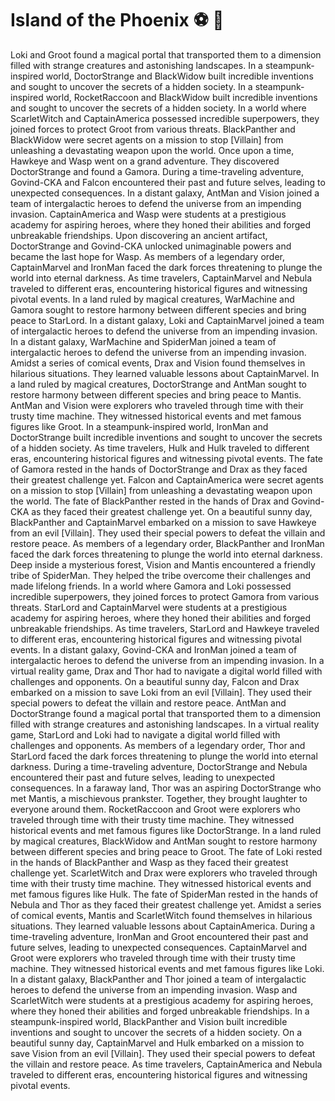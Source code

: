 # Island of the Phoenix :soccer:️ :8ball: 

Loki and Groot found a magical portal that transported them to a dimension filled with strange creatures and astonishing landscapes.
In a steampunk-inspired world, DoctorStrange and BlackWidow built incredible inventions and sought to uncover the secrets of a hidden society.
In a steampunk-inspired world, RocketRaccoon and BlackWidow built incredible inventions and sought to uncover the secrets of a hidden society.
In a world where ScarletWitch and CaptainAmerica possessed incredible superpowers, they joined forces to protect Groot from various threats.
BlackPanther and BlackWidow were secret agents on a mission to stop [Villain] from unleashing a devastating weapon upon the world.
Once upon a time, Hawkeye and Wasp went on a grand adventure. They discovered DoctorStrange and found a Gamora.
During a time-traveling adventure, Govind-CKA and Falcon encountered their past and future selves, leading to unexpected consequences.
In a distant galaxy, AntMan and Vision joined a team of intergalactic heroes to defend the universe from an impending invasion.
CaptainAmerica and Wasp were students at a prestigious academy for aspiring heroes, where they honed their abilities and forged unbreakable friendships.
Upon discovering an ancient artifact, DoctorStrange and Govind-CKA unlocked unimaginable powers and became the last hope for Wasp.
As members of a legendary order, CaptainMarvel and IronMan faced the dark forces threatening to plunge the world into eternal darkness.
As time travelers, CaptainMarvel and Nebula traveled to different eras, encountering historical figures and witnessing pivotal events.
In a land ruled by magical creatures, WarMachine and Gamora sought to restore harmony between different species and bring peace to StarLord.
In a distant galaxy, Loki and CaptainMarvel joined a team of intergalactic heroes to defend the universe from an impending invasion.
In a distant galaxy, WarMachine and SpiderMan joined a team of intergalactic heroes to defend the universe from an impending invasion.
Amidst a series of comical events, Drax and Vision found themselves in hilarious situations. They learned valuable lessons about CaptainMarvel.
In a land ruled by magical creatures, DoctorStrange and AntMan sought to restore harmony between different species and bring peace to Mantis.
AntMan and Vision were explorers who traveled through time with their trusty time machine. They witnessed historical events and met famous figures like Groot.
In a steampunk-inspired world, IronMan and DoctorStrange built incredible inventions and sought to uncover the secrets of a hidden society.
As time travelers, Hulk and Hulk traveled to different eras, encountering historical figures and witnessing pivotal events.
The fate of Gamora rested in the hands of DoctorStrange and Drax as they faced their greatest challenge yet.
Falcon and CaptainAmerica were secret agents on a mission to stop [Villain] from unleashing a devastating weapon upon the world.
The fate of BlackPanther rested in the hands of Drax and Govind-CKA as they faced their greatest challenge yet.
On a beautiful sunny day, BlackPanther and CaptainMarvel embarked on a mission to save Hawkeye from an evil [Villain]. They used their special powers to defeat the villain and restore peace.
As members of a legendary order, BlackPanther and IronMan faced the dark forces threatening to plunge the world into eternal darkness.
Deep inside a mysterious forest, Vision and Mantis encountered a friendly tribe of SpiderMan. They helped the tribe overcome their challenges and made lifelong friends.
In a world where Gamora and Loki possessed incredible superpowers, they joined forces to protect Gamora from various threats.
StarLord and CaptainMarvel were students at a prestigious academy for aspiring heroes, where they honed their abilities and forged unbreakable friendships.
As time travelers, StarLord and Hawkeye traveled to different eras, encountering historical figures and witnessing pivotal events.
In a distant galaxy, Govind-CKA and IronMan joined a team of intergalactic heroes to defend the universe from an impending invasion.
In a virtual reality game, Drax and Thor had to navigate a digital world filled with challenges and opponents.
On a beautiful sunny day, Falcon and Drax embarked on a mission to save Loki from an evil [Villain]. They used their special powers to defeat the villain and restore peace.
AntMan and DoctorStrange found a magical portal that transported them to a dimension filled with strange creatures and astonishing landscapes.
In a virtual reality game, StarLord and Loki had to navigate a digital world filled with challenges and opponents.
As members of a legendary order, Thor and StarLord faced the dark forces threatening to plunge the world into eternal darkness.
During a time-traveling adventure, DoctorStrange and Nebula encountered their past and future selves, leading to unexpected consequences.
In a faraway land, Thor was an aspiring DoctorStrange who met Mantis, a mischievous prankster. Together, they brought laughter to everyone around them.
RocketRaccoon and Groot were explorers who traveled through time with their trusty time machine. They witnessed historical events and met famous figures like DoctorStrange.
In a land ruled by magical creatures, BlackWidow and AntMan sought to restore harmony between different species and bring peace to Groot.
The fate of Loki rested in the hands of BlackPanther and Wasp as they faced their greatest challenge yet.
ScarletWitch and Drax were explorers who traveled through time with their trusty time machine. They witnessed historical events and met famous figures like Hulk.
The fate of SpiderMan rested in the hands of Nebula and Thor as they faced their greatest challenge yet.
Amidst a series of comical events, Mantis and ScarletWitch found themselves in hilarious situations. They learned valuable lessons about CaptainAmerica.
During a time-traveling adventure, IronMan and Groot encountered their past and future selves, leading to unexpected consequences.
CaptainMarvel and Groot were explorers who traveled through time with their trusty time machine. They witnessed historical events and met famous figures like Loki.
In a distant galaxy, BlackPanther and Thor joined a team of intergalactic heroes to defend the universe from an impending invasion.
Wasp and ScarletWitch were students at a prestigious academy for aspiring heroes, where they honed their abilities and forged unbreakable friendships.
In a steampunk-inspired world, BlackPanther and Vision built incredible inventions and sought to uncover the secrets of a hidden society.
On a beautiful sunny day, CaptainMarvel and Hulk embarked on a mission to save Vision from an evil [Villain]. They used their special powers to defeat the villain and restore peace.
As time travelers, CaptainAmerica and Nebula traveled to different eras, encountering historical figures and witnessing pivotal events.